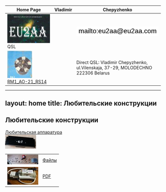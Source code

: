 | Home Page | Vladimir | Chepyzhenko |
| ------------- | ------------- | ------------- |
|![QSL](photo/22.jpg) QSL | |![mailto](photo/mailto3.png) |
|[![RM1_AO-21_RS14](photo/28.jpg)](http://eu2aa.qrz.ru/rm1.html) [ RM1_AO-21_RS14 ](http://eu2aa.qrz.ru/rm1.html) |  | Direct QSL: Vladimir Chepyzhenko, ul.Vilenskaja, 37-29, MOLODECHNO 222306 Belarus | 


---
layout: home
title: Любительские конструкции
---

## Любительские конструкции

[Любительская аппаратура](https://beta.observablehq.com/@eu2aa?tab=collections)<br>
![Любительская аппаратура](photo/0LK.jpg)

| | |
|---|---|
| [![ ](photo/0LK2.jpg)](https://eu2aa.com/FILES.html) | [Файлы](https://eu2aa.com/FILES.html) |
| [![ ](photo/0LK1.jpg)](https://eu2aa.com/PDF.html) | [PDF](https://eu2aa.com/PDF.html) |


